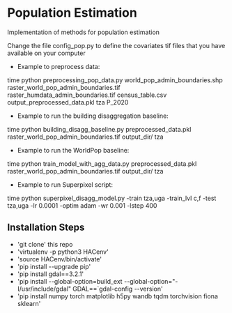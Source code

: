 # Population Estimation
Implementation of methods for population estimation


Change the file config_pop.py to define the covariates tif files that you have available on your computer

- Example to preprocess data:

time python preprocessing_pop_data.py world_pop_admin_boundaries.shp raster_world_pop_admin_boundaries.tif raster_humdata_admin_boundaries.tif census_table.csv output_preprocessed_data.pkl tza P_2020

- Example to run the building disaggregation baseline:

time python building_disagg_baseline.py preprocessed_data.pkl raster_world_pop_admin_boundaries.tif output_dir/ tza

- Example to run the WorldPop baseline:

time python train_model_with_agg_data.py preprocessed_data.pkl raster_world_pop_admin_boundaries.tif output_dir/ tza

- Example to run Superpixel script:


time python superpixel_disagg_model.py -train tza,uga -train_lvl c,f -test tza,uga -lr 0.0001 -optim adam -wr 0.001 -lstep 400 



## Installation Steps

 - 'git clone' this repo
 - 'virtualenv -p python3 HACenv'
 - 'source HACenv/bin/activate'
 - 'pip install --upgrade pip'
 - 'pip install gdal==3.2.1'
 - 'pip install --global-option=build_ext --global-option="-I/usr/include/gdal" GDAL==\`gdal-config --version'
 - 'pip install numpy torch matplotlib h5py wandb tqdm torchvision fiona sklearn'
